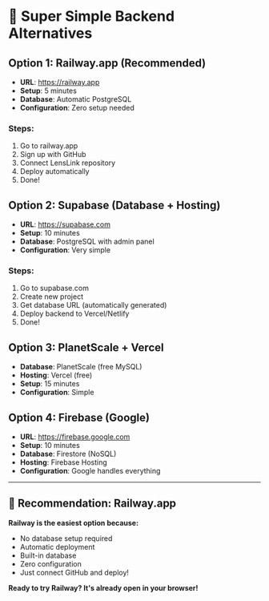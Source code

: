 # 🚀 Super Simple Backend Alternatives

## Option 1: Railway.app (Recommended)
- **URL**: https://railway.app
- **Setup**: 5 minutes
- **Database**: Automatic PostgreSQL
- **Configuration**: Zero setup needed

### Steps:
1. Go to railway.app
2. Sign up with GitHub
3. Connect LensLink repository
4. Deploy automatically
5. Done!

## Option 2: Supabase (Database + Hosting)
- **URL**: https://supabase.com
- **Setup**: 10 minutes
- **Database**: PostgreSQL with admin panel
- **Configuration**: Very simple

### Steps:
1. Go to supabase.com
2. Create new project
3. Get database URL (automatically generated)
4. Deploy backend to Vercel/Netlify
5. Done!

## Option 3: PlanetScale + Vercel
- **Database**: PlanetScale (free MySQL)
- **Hosting**: Vercel (free)
- **Setup**: 15 minutes
- **Configuration**: Simple

## Option 4: Firebase (Google)
- **URL**: https://firebase.google.com
- **Setup**: 10 minutes
- **Database**: Firestore (NoSQL)
- **Hosting**: Firebase Hosting
- **Configuration**: Google handles everything

---

## 🎯 Recommendation: Railway.app

**Railway is the easiest option because:**
- No database setup required
- Automatic deployment
- Built-in database
- Zero configuration
- Just connect GitHub and deploy!

**Ready to try Railway? It's already open in your browser!**
